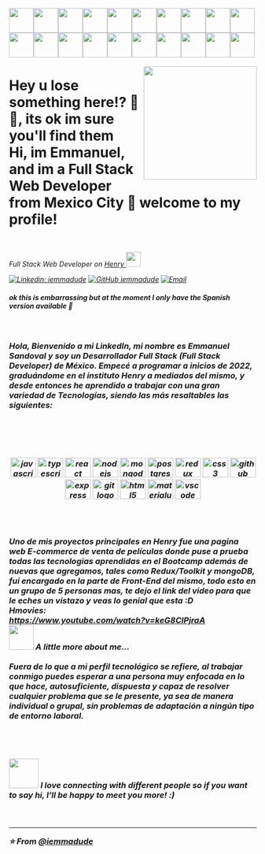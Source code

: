 


<h2><img src="https://media.giphy.com/media/mGcNjsfWAjY5AEZNw6/giphy.gif" width="50"><img src="https://media.giphy.com/media/mGcNjsfWAjY5AEZNw6/giphy.gif" width="50"><img src="https://media.giphy.com/media/mGcNjsfWAjY5AEZNw6/giphy.gif" width="50"><img src="https://media.giphy.com/media/mGcNjsfWAjY5AEZNw6/giphy.gif" width="50"><img src="https://media.giphy.com/media/mGcNjsfWAjY5AEZNw6/giphy.gif" width="50"><img src="https://media.giphy.com/media/mGcNjsfWAjY5AEZNw6/giphy.gif" width="50"><img src="https://media.giphy.com/media/mGcNjsfWAjY5AEZNw6/giphy.gif" width="50"><img src="https://media.giphy.com/media/mGcNjsfWAjY5AEZNw6/giphy.gif" width="50"><img src="https://media.giphy.com/media/mGcNjsfWAjY5AEZNw6/giphy.gif" width="50"><img src="https://media.giphy.com/media/mGcNjsfWAjY5AEZNw6/giphy.gif" width="50"><img src="https://media.giphy.com/media/mGcNjsfWAjY5AEZNw6/giphy.gif" width="50"><img src="https://media.giphy.com/media/mGcNjsfWAjY5AEZNw6/giphy.gif" width="50"><img src="https://media.giphy.com/media/mGcNjsfWAjY5AEZNw6/giphy.gif" width="50"><img src="https://media.giphy.com/media/mGcNjsfWAjY5AEZNw6/giphy.gif" width="50"><img src="https://media.giphy.com/media/mGcNjsfWAjY5AEZNw6/giphy.gif" width="50"><img src="https://media.giphy.com/media/mGcNjsfWAjY5AEZNw6/giphy.gif" width="50"><img src="https://media.giphy.com/media/mGcNjsfWAjY5AEZNw6/giphy.gif" width="50"><img src="https://media.giphy.com/media/mGcNjsfWAjY5AEZNw6/giphy.gif" width="50"><img src="https://media.giphy.com/media/mGcNjsfWAjY5AEZNw6/giphy.gif" width="50"><img src="https://media.giphy.com/media/mGcNjsfWAjY5AEZNw6/giphy.gif" width="50"></h2>
<img align='right' src="https://sdsol.com/includes/img/main/techs.gif" width="230">
<h1>Hey u lose something here!? 🤔🧐, its ok im sure you'll find them<br> Hi, im Emmanuel, and im a Full Stack Web Developer from Mexico City 🌮 welcome to my profile!</h1>
<br>
<p><em>Full Stack Web Developer on <a href="http://www.soyhenry.com">Henry </a><img src="https://media.giphy.com/media/fYSnHlufseco8Fh93Z/giphy.gif" width="30">

[![Linkedin: iemmadude](https://img.shields.io/badge/-iemmadude-blue?style=flat-square&logo=Linkedin&logoColor=white&link=https://www.linkedin.com/in/iemmadude/)](https://www.linkedin.com/in/emmanuel-sandoval-086815241/)
[![GitHub iemmadude](https://img.shields.io/github/followers/iemmadude?label=follow&style=social)](https://github.com/iemmadude)
 <a href="iemmanuel.sandovalv@gmail.com"><img alt="Email" src="https://img.shields.io/badge/Email-iemmanuel.sandovalv@gmail.com-blue?style=flat&logo=gmail"></a>
<h5>ok this is embarrassing but at the moment I only have the Spanish version available 🤠</h5>
<br>
<h3>Hola, Bienvenido a mi LinkedIn, mi nombre es Emmanuel Sandoval y soy un Desarrollador Full Stack (Full Stack Developer) de México. Empecé a programar a inicios de 2022, graduándome en el instituto Henry a mediados del mismo, y desde entonces he aprendido a trabajar con una gran variedad de Tecnologías, siendo las más resaltables las siguientes:
  <br><br><br><br><br>
<p align="center">
<img src="https://cdn.jsdelivr.net/gh/devicons/devicon/icons/javascript/javascript-original.svg" height="40" width="52" alt="javascript logo"  />
  <img src="https://cdn.jsdelivr.net/gh/devicons/devicon/icons/typescript/typescript-original.svg" height="40" width="52" alt="typescript logo"  />
  <img src="https://cdn.jsdelivr.net/gh/devicons/devicon/icons/react/react-original.svg" height="40" width="52" alt="react logo"  />
  <img src="https://cdn.jsdelivr.net/gh/devicons/devicon/icons/nodejs/nodejs-original.svg" height="40" width="52" alt="nodejs logo"  />
  <img src="https://cdn.jsdelivr.net/gh/devicons/devicon/icons/mongodb/mongodb-original.svg" height="40" width="52" alt="mongodb logo"  />
  <img src="https://cdn.jsdelivr.net/gh/devicons/devicon/icons/postgresql/postgresql-original.svg" height="40" width="52" alt="postgresql logo"  />
  <img src="https://cdn.jsdelivr.net/gh/devicons/devicon/icons/redux/redux-original.svg" height="40" width="52" alt="redux logo"  />
  <img src="https://cdn.jsdelivr.net/gh/devicons/devicon/icons/css3/css3-original.svg" height="40" width="52" alt="css3 logo"  />
  <img src="https://cdn.jsdelivr.net/gh/devicons/devicon/icons/github/github-original.svg" height="40" width="52" alt="github logo"  />
  <img src="https://cdn.jsdelivr.net/gh/devicons/devicon/icons/express/express-original.svg" height="40" width="52" alt="express logo"  />
  <img src="https://cdn.jsdelivr.net/gh/devicons/devicon/icons/git/git-original.svg" height="40" width="52" alt="git logo"  />
  <img src="https://cdn.jsdelivr.net/gh/devicons/devicon/icons/html5/html5-original.svg" height="40" width="52" alt="html5 logo"  />
  <img src="https://cdn.jsdelivr.net/gh/devicons/devicon/icons/materialui/materialui-original.svg" height="40" width="52" alt="materialui logo"  />
  <img src="https://cdn.jsdelivr.net/gh/devicons/devicon/icons/vscode/vscode-original.svg" height="40" width="52" alt="vscode logo"  />
</p><br>


<br>Uno de mis proyectos principales en Henry fue una pagina web E-commerce de venta de películas donde puse a prueba todas las tecnologias aprendidas en el Bootcamp además de nuevas que agregamos, tales como Redux/Toolkit y mongoDB, fui encargado en la parte de Front-End del mismo, todo esto en un grupo de 5 personas mas, te dejo el link del video para que le eches un vistazo y veas lo genial que esta :D<br>
Hmovies:
<br>
https://www.youtube.com/watch?v=keG8ClPjraA
<br>
   <img src="https://media.giphy.com/media/VgCDAzcKvsR6OM0uWg/giphy.gif" width="50"> A little more about me...
  <br>
<br>Fuera de lo que a mi perfil tecnológico se refiere, al trabajar conmigo puedes esperar a una persona muy enfocada en lo que hace, autosuficiente, dispuesta y capaz de resolver cualquier problema que se le presente, ya sea de manera individual o grupal, sin problemas de adaptación a ningún tipo de entorno laboral. 
<br><br><br><br>

<img src="https://media.giphy.com/media/LnQjpWaON8nhr21vNW/giphy.gif" width="60"> <em><b>I love connecting with different people</b> so if you want to say <b>hi, I'll be happy to meet you more!</b> :)</em><br><br><br>

---

⭐️ From [@iemmadude](https://github.com/iemmadude)
